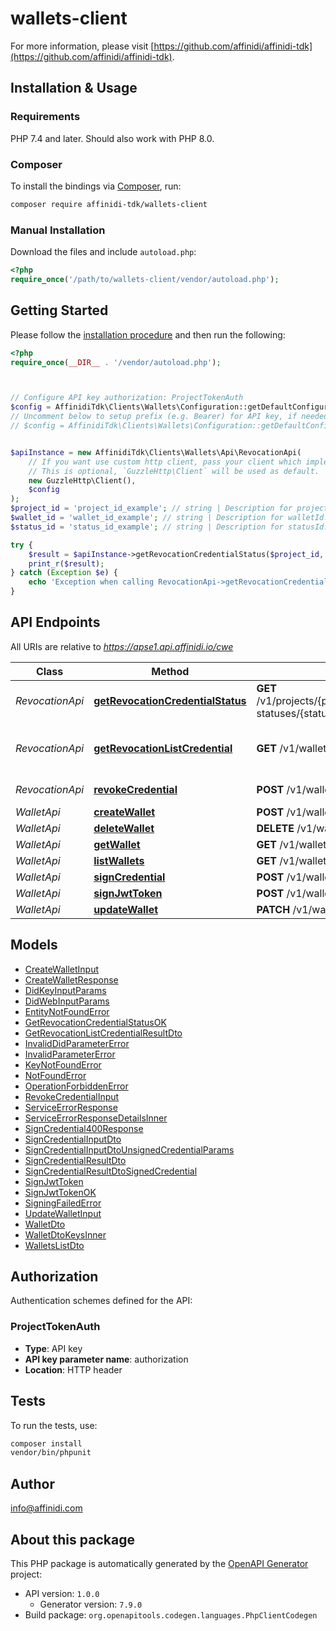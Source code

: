 # wallets-client

For more information, please visit [https://github.com/affinidi/affinidi-tdk](https://github.com/affinidi/affinidi-tdk).

## Installation & Usage

### Requirements

PHP 7.4 and later.
Should also work with PHP 8.0.

### Composer

To install the bindings via [Composer](https://getcomposer.org/), run:

```bash
composer require affinidi-tdk/wallets-client
```

### Manual Installation

Download the files and include `autoload.php`:

```php
<?php
require_once('/path/to/wallets-client/vendor/autoload.php');
```

## Getting Started

Please follow the [installation procedure](#installation--usage) and then run the following:

```php
<?php
require_once(__DIR__ . '/vendor/autoload.php');



// Configure API key authorization: ProjectTokenAuth
$config = AffinidiTdk\Clients\Wallets\Configuration::getDefaultConfiguration()->setApiKey('authorization', 'YOUR_API_KEY');
// Uncomment below to setup prefix (e.g. Bearer) for API key, if needed
// $config = AffinidiTdk\Clients\Wallets\Configuration::getDefaultConfiguration()->setApiKeyPrefix('authorization', 'Bearer');


$apiInstance = new AffinidiTdk\Clients\Wallets\Api\RevocationApi(
    // If you want use custom http client, pass your client which implements `GuzzleHttp\ClientInterface`.
    // This is optional, `GuzzleHttp\Client` will be used as default.
    new GuzzleHttp\Client(),
    $config
);
$project_id = 'project_id_example'; // string | Description for projectId.
$wallet_id = 'wallet_id_example'; // string | Description for walletId.
$status_id = 'status_id_example'; // string | Description for statusId.

try {
    $result = $apiInstance->getRevocationCredentialStatus($project_id, $wallet_id, $status_id);
    print_r($result);
} catch (Exception $e) {
    echo 'Exception when calling RevocationApi->getRevocationCredentialStatus: ', $e->getMessage(), PHP_EOL;
}

```

## API Endpoints

All URIs are relative to *https://apse1.api.affinidi.io/cwe*

| Class           | Method                                                                                       | HTTP request                                                                       | Description                        |
| --------------- | -------------------------------------------------------------------------------------------- | ---------------------------------------------------------------------------------- | ---------------------------------- |
| _RevocationApi_ | [**getRevocationCredentialStatus**](docs/Api/RevocationApi.md#getrevocationcredentialstatus) | **GET** /v1/projects/{projectId}/wallets/{walletId}/revocation-statuses/{statusId} |
| _RevocationApi_ | [**getRevocationListCredential**](docs/Api/RevocationApi.md#getrevocationlistcredential)     | **GET** /v1/wallets/{walletId}/revocation-list/{listId}                            | Return revocation list credential. |
| _RevocationApi_ | [**revokeCredential**](docs/Api/RevocationApi.md#revokecredential)                           | **POST** /v1/wallets/{walletId}/revoke                                             | Revoke Credential.                 |
| _WalletApi_     | [**createWallet**](docs/Api/WalletApi.md#createwallet)                                       | **POST** /v1/wallets                                                               |
| _WalletApi_     | [**deleteWallet**](docs/Api/WalletApi.md#deletewallet)                                       | **DELETE** /v1/wallets/{walletId}                                                  |
| _WalletApi_     | [**getWallet**](docs/Api/WalletApi.md#getwallet)                                             | **GET** /v1/wallets/{walletId}                                                     |
| _WalletApi_     | [**listWallets**](docs/Api/WalletApi.md#listwallets)                                         | **GET** /v1/wallets                                                                |
| _WalletApi_     | [**signCredential**](docs/Api/WalletApi.md#signcredential)                                   | **POST** /v1/wallets/{walletId}/sign-credential                                    |
| _WalletApi_     | [**signJwtToken**](docs/Api/WalletApi.md#signjwttoken)                                       | **POST** /v1/wallets/{walletId}/sign-jwt                                           |
| _WalletApi_     | [**updateWallet**](docs/Api/WalletApi.md#updatewallet)                                       | **PATCH** /v1/wallets/{walletId}                                                   |

## Models

- [CreateWalletInput](docs/Model/CreateWalletInput.md)
- [CreateWalletResponse](docs/Model/CreateWalletResponse.md)
- [DidKeyInputParams](docs/Model/DidKeyInputParams.md)
- [DidWebInputParams](docs/Model/DidWebInputParams.md)
- [EntityNotFoundError](docs/Model/EntityNotFoundError.md)
- [GetRevocationCredentialStatusOK](docs/Model/GetRevocationCredentialStatusOK.md)
- [GetRevocationListCredentialResultDto](docs/Model/GetRevocationListCredentialResultDto.md)
- [InvalidDidParameterError](docs/Model/InvalidDidParameterError.md)
- [InvalidParameterError](docs/Model/InvalidParameterError.md)
- [KeyNotFoundError](docs/Model/KeyNotFoundError.md)
- [NotFoundError](docs/Model/NotFoundError.md)
- [OperationForbiddenError](docs/Model/OperationForbiddenError.md)
- [RevokeCredentialInput](docs/Model/RevokeCredentialInput.md)
- [ServiceErrorResponse](docs/Model/ServiceErrorResponse.md)
- [ServiceErrorResponseDetailsInner](docs/Model/ServiceErrorResponseDetailsInner.md)
- [SignCredential400Response](docs/Model/SignCredential400Response.md)
- [SignCredentialInputDto](docs/Model/SignCredentialInputDto.md)
- [SignCredentialInputDtoUnsignedCredentialParams](docs/Model/SignCredentialInputDtoUnsignedCredentialParams.md)
- [SignCredentialResultDto](docs/Model/SignCredentialResultDto.md)
- [SignCredentialResultDtoSignedCredential](docs/Model/SignCredentialResultDtoSignedCredential.md)
- [SignJwtToken](docs/Model/SignJwtToken.md)
- [SignJwtTokenOK](docs/Model/SignJwtTokenOK.md)
- [SigningFailedError](docs/Model/SigningFailedError.md)
- [UpdateWalletInput](docs/Model/UpdateWalletInput.md)
- [WalletDto](docs/Model/WalletDto.md)
- [WalletDtoKeysInner](docs/Model/WalletDtoKeysInner.md)
- [WalletsListDto](docs/Model/WalletsListDto.md)

## Authorization

Authentication schemes defined for the API:

### ProjectTokenAuth

- **Type**: API key
- **API key parameter name**: authorization
- **Location**: HTTP header

## Tests

To run the tests, use:

```bash
composer install
vendor/bin/phpunit
```

## Author

info@affinidi.com

## About this package

This PHP package is automatically generated by the [OpenAPI Generator](https://openapi-generator.tech) project:

- API version: `1.0.0`
  - Generator version: `7.9.0`
- Build package: `org.openapitools.codegen.languages.PhpClientCodegen`
